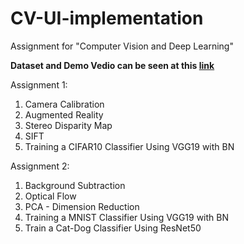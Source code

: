 # CV-UI-implementation
Assignment for "Computer Vision and Deep Learning"

**Dataset and Demo Vedio can be seen at this [link](https://drive.google.com/drive/folders/1V9GAj7I_-u4z8Fz5Zmm1HujqTYcX5LKV?usp=drive_link)**

Assignment 1:
  1. Camera Calibration 		 
  2. Augmented Reality
  3. Stereo Disparity Map
  4. SIFT
  5. Training a CIFAR10 Classifier Using VGG19 with BN

Assignment 2:
  1. Background Subtraction 		 
  2. Optical Flow
  3. PCA - Dimension Reduction
  4. Training a MNIST Classifier Using VGG19 with BN
  5. Train a Cat-Dog Classifier Using ResNet50

